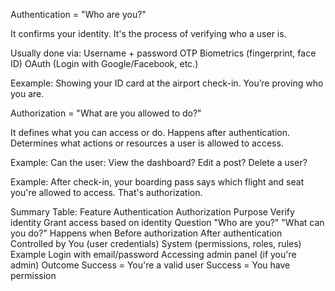 Authentication = "Who are you?"

It confirms your identity.
It's the process of verifying who a user is.

Usually done via:
Username + password
OTP
Biometrics (fingerprint, face ID)
OAuth (Login with Google/Facebook, etc.)

Eexample:
Showing your ID card at the airport check-in. You’re proving who you are.

Authorization = "What are you allowed to do?"

It defines what you can access or do.
Happens after authentication.
Determines what actions or resources a user is allowed to access.

Example: Can the user:
View the dashboard?
Edit a post?
Delete a user?

Example:
After check-in, your boarding pass says which flight and seat you're allowed to access. That's authorization.

Summary Table:
Feature	Authentication	Authorization
Purpose	Verify identity	Grant access based on identity
Question	"Who are you?"	"What can you do?"
Happens when	Before authorization	After authentication
Controlled by	You (user credentials)	System (permissions, roles, rules)
Example	Login with email/password	Accessing admin panel (if you're admin)
Outcome	Success = You're a valid user	Success = You have permission
